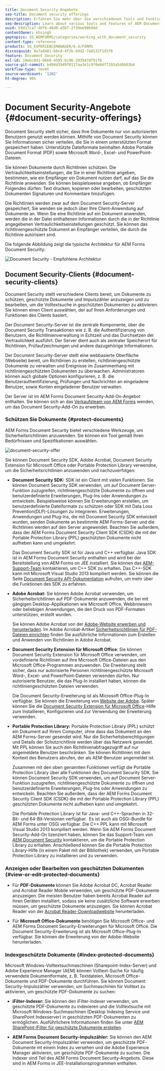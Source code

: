 ```yaml
---
title: Document Security-Angebote
seo-title: Document security offerings
description: Erfahren Sie mehr über die verschiedenen Tools und Funktionen von AEM Document Security
seo-description: Learn about various tools and features of AEM Document Security
uuid: b9417ca7-ddfb-46d0-a5b7-2f39ee90b9dd
contentOwner: khsingh
geptopics: SG_AEMFORMS/categories/working_with_document_security
content-type: reference
products: SG_EXPERIENCEMANAGER/6.4/FORMS
discoiquuid: 8e7a8481-b8cd-4f2b-b9d2-7a8132f1d3f6
feature: Document Security
exl-id: 18ebc041-0660-4595-bc96-2039474f91fb
source-git-commit: bd94d3949f0117aa3e1c9f0e84f7293a5d6b03b4
workflow-type: tm+mt
source-wordcount: '1202'
ht-degree: 90%

---
```


# Document Security-Angebote {#document-security-offerings}

Document Security stellt sicher, dass Ihre Dokumente nur von autorisierten Benutzern genutzt werden können. Mithilfe von Document Security können Sie Informationen sicher verteilen, die Sie in einem unterstützten Format gespeichert haben. Unterstützte Dateiformate beinhalten Adobe Portable Document Format (PDF) sowie Microsoft Word-, Excel- und PowerPoint-Dateien.

Sie können Dokumente durch Richtlinien schützen. Die Vertraulichkeitseinstellungen, die Sie in einer Richtlinie angeben, bestimmen, wie ein Empfänger ein Dokument nutzen darf, auf das Sie die Richtlinie anwenden. Sie können beispielsweise angeben, ob Empfänger Folgendes dürfen: Text drucken, kopieren oder bearbeiten, geschützten Dokumenten Signaturen und Kommentare hinzufügen.

Die Richtlinien werden zwar auf dem Document Security-Server gespeichert, Sie wenden sie jedoch über Ihre Client-Anwendung auf Dokumente an. Wenn Sie eine Richtlinie auf ein Dokument anwenden, werden die in der Datei enthaltenen Informationen durch die in der Richtlinie angegebenen Vertraulichkeitseinstellungen geschützt. Sie können das richtliniengeschützte Dokument an Empfänger verteilen, die durch die Richtlinie autorisiert sind.

Die folgende Abbildung zeigt die typische Architektur für AEM Forms Document Security:

![Document Security - Empfohlene Architektur](do-not-localize/document_security_architecture.png)

## Document Security-Clients {#document-security-clients}

Document Security stellt verschiedene Clients bereit, um Dokumente zu schützen, geschützte Dokumente und Impulszähler anzuzeigen und zu bearbeiten, um die Volltextsuche in geschützten Dokumenten zu aktivieren. Sie können einen Client auswählen, der auf Ihren Anforderungen und Funktionen des Clients basiert.

Der Document Security-Server ist die zentrale Komponente, über die Document Security Transaktionen wie z. B. die Authentifizierung von Benutzern, die Richtlinienverwaltung in Echtzeit und das Durchsetzen der Vertraulichkeit ausführt. Der Server dient auch als zentraler Speicherort für Richtlinien, Prüfaufzeichnungen und andere dazugehörige Informationen.

Der Document Security-Server stellt eine webbasierte Oberfläche (Webseite) bereit, um Richtlinien zu erstellen, richtliniengeschützte Dokumente zu verwalten und Ereignisse im Zusammenhang mit richtliniengeschützten Dokumenten zu überwachen. Administratoren können auch globale Optionen konfigurieren, z. B. die Benutzerauthentifizierung, Prüfungen und Nachrichten an eingeladene Benutzer, sowie Konten eingeladener Benutzer verwalten.

Der Server ist im AEM Forms Document Security-Add-On-Angebot enthalten. Sie können sich an das [Verkaufsteam von AEM Forms](https://www.adobe.com/products/request-consultation/marketing-cloud.html?s_osc=70114000002JNwKAAW&amp;s_iid=70114000002JHs3AAG) wenden, um das Document Security-Add-On zu erwerben.

### Schützen Sie Dokumente {#protect-documents}

AEM Forms Document Security bietet verschiedene Werkzeuge, um Sicherheitsrichtlinien anzuwenden. Sie können ein Tool gemäß Ihren Bedürfnissen und Spezifikationen auswählen.

![document-security-offer](assets/document-security-offerings.png)

Sie können Document Security SDK, Adobe Acrobat, Document Security Extension für Microsoft Office oder Portable Protection Library verwendne, um die Sicherheitsrichtlinien anzuwenden und nachzuverfolgen:

* **Document Security SDK:** SDK ist ein Client mit vielen Funktionen. Sie können Document Security SDK verwenden, um auf Document Server-Funktion zuzugreifen, richtliniengeschützte Dokumente zu öffnen und benutzerdefinierte Erweiterungen, Plug-Ins oder Anwendungen zu entwickeln. Beispielsweise können Sie Erweiterungen erstellen, um benutzerdefinierte Dateiformate zu schützen oder SDK mit Data Loss Prevention(DLP)-Lösungen zu integrieren. Erweiterungen, Anwendungen und Plug-Ins, die mit Document Security SDK entwickelt wurden, senden Dokumente an bestimmte AEM Forms-Server und die Richtlinien werden auf den Server angewendet. Beachten Sie außerdem, dass der AEM Forms Document Security Client SDK (CSDK) die mit der Portable Protection Library (PPL) geschützten Dokumente nicht aufheben kann und umgekehrt.

   Das Document Security SDK ist für Java und C++ verfügbar. Java SDK ist in AEM Forms Document Security enthalten und wird bei der Bereitstellung von AEM Forms on JEE installiert. Sie können das [AEM-Support-Team](https://helpx.adobe.com/de/marketing-cloud/contact-support.html) kontaktieren, um C++ SDK zu erhalten. Das C++-SDK kann mit Microsoft Visual Studio 2013 kompiliert werden. Sie können die Seite [Document Security API-Dokumentation](https://help.adobe.com/en_US/livecycle/11.0/Services/WS92d06802c76abadb76c48dfe12dbeb3e281-7ff0.2.html) aufrufen, um mehr über die Funktionen des SDK zu erfahren.

* **Adobe Acrobat:** Sie können Adobe Acrobat verwenden, um Sicherheitsrichtlinien auf PDF-Dokumente anzuwenden, die bei mit gängigen Desktop-Applikationen wie Microsoft Office, Webbrowsern oder beliebigen Anwendungen, die den Druck von PDF-Formaten unterstützen, erstellt wurden.

   Sie können Adobe Acrobat von der [Adobe-Website erwerben und herunterladen](https://acrobat.adobe.com/de/de/free-trial-download.html). Im Adobe Acrobat-Artikel [Sicherheitsrichtlinien für PDF-Dateien einrichten](https://helpx.adobe.com/de/acrobat/using/setting-security-policies-pdfs.html) finden Sie ausführliche Informationen zum Erstellen und Anwenden von Richtlinien in Adobe Acrobat.

* **Document Security Extension für Microsoft Office**: Sie können Document Security Extension für Microsoft Office verwenden, um vordefinierte Richtlinien auf Ihre Microsoft Office-Dateien aus den Microsoft Office-Programmen anzuwenden. Die Erweiterung stellt sicher, dass nur autorisierte Personen richtliniengeschützte Microsoft Word-, Excel- und PowerPoint-Dateien verwenden dürfen. Nur autorisierte Benutzer, die das Plug-In installiert haben, können die richtliniengeschützten Dateien verwenden.﻿

   Die Document Security-Erweiterung ist als Microsoft Office-Plug-In verfügbar. Sie können die Erweiterung von [Website der Adobe](https://helpx.adobe.com/aem-forms/aem-document-security/download-installer.html). Später können Sie die [Document Security Extension für Microsoft Office](https://helpx.adobe.com/aem-forms/aem-document-security/aem-document-security-extension-help.html)-Hilfe zum Installieren, Konfigurieren und zur Verwendung der Erweiterung verwenden.

* **Portable Protection Library:** Portable Protection Library (PPL) schützt ein Dokument auf Ihrem Computer, ohne dass das Dokument an den AEM Forms-Server gesendet wird. Nur die Sicherheitsberechtigungen und Details der Schutzrichtlinie werden über das Netzwerk gesendet. Mit PPL können Sie auch den Richtlinienabfragezugriff auf nur angemeldete Benutzer beschränken. Sie können Richtlinien mit dem Kontext des Benutzers abrufen, der als AEM-Benutzer angemeldet ist.

   Zusammen mit den oben genannten Funktionen verfügt die Portable Protection Library über alle Funktionen des Document Security SDK. Sie können Document Security SDK verwenden, um auf Document Server-Funktion zuzugreifen, richtliniengeschützte Dokumente zu öffnen und benutzerdefinierte Erweiterungen, Plug-Ins oder Anwendungen zu entwickeln. Beachten Sie außerdem, dass der AEM Forms Document Security Client SDK (CSDK) die mit der Portable Protection Library (PPL) geschützten Dokumente nicht aufheben kann und umgekehrt.

     Die Portable Protection Library ist für Java- und C++-Sprachen in 32-Bit- und 64-Bit-Versionen verfügbar.  Es ist auch als OSGi-Bundle für AEM Forms unter OSGi verfügbar. Die C++ PPL kann mit Microsoft Visual Studio 2013 kompiliert werden. Wenn Sie AEM Forms Document Security-Add-On lizenziert haben, können Sie das Support-Team von [AEM Document Security](https://helpx.adobe.com/marketing-cloud/contact-support.html) kontaktieren, um die Portable Protection Library zu erhalten. Anschließend können Sie die Portable Protection Library-Hilfe (in einem Paket mit der Bibliothek) verwenden, um Portable Protection Library zu installieren und zu verwenden.

### Anzeigen oder Bearbeiten von geschützten Dokumenten {#view-or-edit-protected-documents}

* Für **PDF-Dokumente** können Sie Adobe Acrobat DC, Acrobat Reader und Acrobat Reader Mobile verwenden, um geschützte PDF-Dokumente anzuzeigen. Die meisten Benutzer haben bereits Acrobat Reader auf ihren Geräten installiert, sodass sie keine zusätzliche Software erwerben müssen, um geschützte Dokumente anzuzeigen. Sie können Acrobat Reader von der [Acrobat Reader-Downloadwebsite](https://get.adobe.com/de/reader/) herunterladen.

* Für **Microsoft Office-Dokumente** benötigen Sie Microsoft Office- und AEM Forms Document Security-Erweiterungen für Microsoft Office. Die Document Security-Erweiterung ist als Microsoft Office-Plug-In verfügbar. Sie können die Erweiterung von der Adobe-Website herunterladen.

### Indexgeschützte Dokumente {#index-protected-documents}

Microsoft Windows-Volltextsuchmaschinen (Sharepoint-Index-Server) und Adobe Experience Manager (AEM) können Volltext-Suche für häufig verwendete Dokumentformate, z. B. Textdateien, Microsoft Office-Dokumente und PDF-Dokumente durchführen. Sie können Document Security-Impulszähler verwenden, um Suchmaschinen für Volltext zu aktivieren, um geschützte PDF-Dokumente zu suchen:

* **iFilter-Indexer:** Sie können den iFilter-Indexer verwenden, um geschützte PDF-Dokumente zu indexieren und die Volltextsuche mit Microsoft Windows-Suchmaschinen (Desktop Indexing Service und SharePoint Indexserver) in geschützten PDF-Dokumenten zu ermöglichen. Ausführlichere Informationen finden Sie unter [AEM SharePoint IFilter für geschützte Dokumente erstellen](assets/sharepoint-ifilter-doc-security.pdf).

* **AEM Forms Document Security-Impulszähler:** Sie können den AEM Document Security-Impulszähler verwenden, um geschützte PDF-Dokumente mt einem Index zu versehen und die Adobe Experience Manager aktivieren, um geschützte PDF-Dokumente zu suchen. Die Indexer sind Teil des AEM Forms Document Security-Angebots. Diese sind in AEM Forms in JEE-Installationsprogrammen enthalten.
